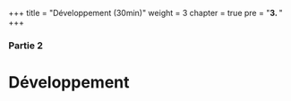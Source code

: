 +++
title = "Développement (30min)"
weight = 3
chapter = true
pre = "<b>3. </b>"
+++

### Partie 2

# Développement
